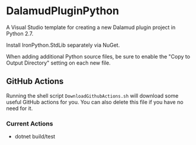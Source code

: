 ﻿# DalamudPluginPython
A Visual Studio template for creating a new Dalamud plugin project in Python 2.7.

Install IronPython.StdLib separately via NuGet.

When adding additional Python source files, be sure to enable the "Copy to Output Directory" setting on each new file.

## GitHub Actions
Running the shell script `DownloadGithubActions.sh` will download some useful GitHub actions for you. You can also delete this file if you have no need for it.

### Current Actions
  * dotnet build/test